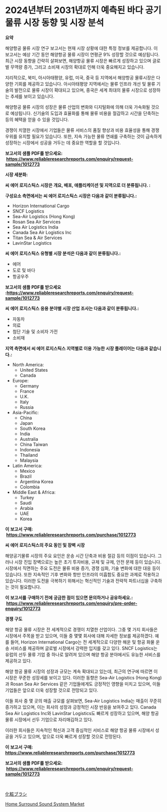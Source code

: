 <p><h1>2024년부터 2031년까지 예측된 바다 공기 물류 시장 동향 및 시장 분석</h1></p><p><strong>요약</strong></p>
<p><p>해양항공 물류 시장 연구 보고서는 현재 시장 상황에 대한 특정 정보를 제공합니다. 이 보고서는 예상 기간 동안 해양항공 물류 시장이 연평균 9% 성장할 것으로 예상됩니다. 최근 시장 동향을 간략히 살펴보면, 해양항공 물류 시장은 빠르게 성장하고 있으며 글로벌 무역량 증가, 그리고 소비재 시장의 확대로 인해 더욱 중요해지고 있습니다.</p><p>지리적으로, 북미, 아시아태평양, 유럽, 미국, 중국 등 지역에서 해양항공 물류시장은 다양한 기회를 제공하고 있습니다. 아시아태평양 지역에서는 물류 인프라 개선 및 물류 기술의 발전으로 물류 시장이 확대되고 있으며, 중국은 세계 최대의 물류 시장으로 성장하는 추세를 보이고 있습니다.</p><p>해양항공 물류 시장의 성장은 물류 산업의 변화와 디지털화에 의해 더욱 가속화될 것으로 예상됩니다. 신기술의 도입과 효율화를 통해 물류 비용을 절감하고 시간을 단축하는 등의 혜택을 얻을 수 있을 것입니다.</p><p>경쟁이 치열한 시장에서 기업들은 물류 서비스의 품질 향상과 비용 효율성을 통해 경쟁 우위를 유지할 필요가 있습니다. 또한, 지속 가능한 물류 연쇄를 구축하는 것이 급속하게 성장하는 시장에서 성공을 거두는 데 중요한 역할을 할 것입니다.</p></p>
<p><strong>보고서의 샘플 PDF를 받으세요: &nbsp;<a href="https://www.reliableresearchreports.com/enquiry/request-sample/1012773">https://www.reliableresearchreports.com/enquiry/request-sample/1012773</a></strong></p>
<p><strong>시장 세분화:</strong></p>
<p><strong> 씨 에어 로지스틱스 시장은 개요, 배포, 애플리케이션 및 지역으로 더 분류됩니다. :</strong></p>
<p><strong>구성요소 측면에서는 씨 에어 로지스틱스 시장은 다음과 같이 분류됩니다.:</strong></p>
<p><ul><li>Horizon International Cargo</li><li>SNCF Logistics</li><li>Sea-Air Logistics (Hong Kong)</li><li>Rosan Sea Air Services</li><li>Sea Air Logistics India</li><li>Canada Sea Air Logistics Inc</li><li>Titan Sea & Air Services</li><li>LavinStar Logistics</li></ul></p>
<p><strong> 씨 에어 로지스틱스 유형별 시장 분석은 다음과 같이 분류됩니다.:</strong></p>
<p><ul><li>에어</li><li>도로 및 바다</li><li>항공우주</li></ul></p>
<p><strong>보고서의 샘플 PDF를 받으세요 :<a href="https://www.reliableresearchreports.com/enquiry/request-sample/1012773">https://www.reliableresearchreports.com/enquiry/request-sample/1012773</a></strong></p>
<p><strong> 씨 에어 로지스틱스 응용 분야별 시장 산업 조사는 다음과 같이 분류됩니다.:</strong></p>
<p><ul><li>자동차</li><li>의료</li><li>첨단 기술 및 소비자 가전</li><li>소비재</li></ul></p>
<p><strong>지역 측면에서 씨 에어 로지스틱스 지역별로 이용 가능한 시장 플레이어는 다음과 같습니다.:</strong></p>
<p><ul>
    <li>
        North America:
        <ul>
            <li>United States</li>
            <li>Canada</li>
        </ul>
    </li>
    <li>
        Europe:
        <ul>
            <li>Germany</li>
            <li>France</li>
            <li>U.K.</li>
            <li>Italy</li>
            <li>Russia</li>
        </ul>
    </li>
    <li>
        Asia-Pacific:
        <ul>
            <li>China</li>
            <li>Japan</li>
            <li>South Korea</li>
            <li>India</li>
            <li>Australia</li>
            <li>China Taiwan</li>
            <li>Indonesia</li>
            <li>Thailand</li>
            <li>Malaysia</li>
        </ul>
    </li>
    <li>
        Latin America:
        <ul>
            <li>Mexico</li>
            <li>Brazil</li>
            <li>Argentina Korea</li>
            <li>Colombia</li>
        </ul>
    </li>
    <li>
        Middle East & Africa:
        <ul>
            <li>Turkey</li>
            <li>Saudi</li>
            <li>Arabia</li>
            <li>UAE</li>
            <li>Korea</li>
        </ul>
    </li>
    </ul></p>
<p><strong>이 보고서 구매: &nbsp;<a href="https://www.reliableresearchreports.com/purchase/1012773">https://www.reliableresearchreports.com/purchase/1012773</a></strong></p>
<p><strong>씨 에어 로지스틱스의 주요 동인 및 장벽 시장</strong></p>
<p><p>해양공기물류 시장의 주요 요인은 운송 시간 단축과 비용 절감 등의 이점이 있습니다. 그러나 시장 진입 장벽으로는 높은 초기 투자비용, 규제 및 규제, 안전 문제 등이 있습니다. 시장에서 직면하는 주요 도전은 물류 비용 증가, 경쟁 심화, 기술 변화에 대한 대응 등이 있습니다. 또한 지속적인 기후 변화와 항만 인프라의 미흡함도 중요한 과제로 작용하고 있습니다. 이러한 도전을 극복하기 위해서는 혁신적인 기술과 전략적 파트너십을 구축하는 것이 필요합니다.</p></p>
<p><strong>이 보고서를 구매하기 전에 궁금한 점이 있으면 문의하거나 공유하세요.: &nbsp;<a href="https://www.reliableresearchreports.com/enquiry/pre-order-enquiry/1012773">https://www.reliableresearchreports.com/enquiry/pre-order-enquiry/1012773</a></strong></p>
<p><strong>경쟁 구도</strong></p>
<p><p>해양 항공 물류 시장은 전 세계적으로 경쟁이 치열한 산업이다. 그중 몇 가지 회사들은 시장에서 주목을 받고 있으며, 이들 중 몇몇 회사에 대해 자세한 정보를 제공하겠다. 예를 들어, Horizon International Cargo는 전 세계적으로 다양한 해운 및 항공 화물 운송 서비스를 제공하며 글로벌 시장에서 강력한 입지를 갖고 있다. SNCF Logistics는 유럽의 선두 물류 기업 중 하나로 알려져 있으며 해양 항공 분야에서도 유능한 서비스를 제공하고 있다.</p><p>해양 항공 물류 시장의 성장과 규모는 계속 확대되고 있는데, 최근의 연구에 따르면 이 시장은 꾸준한 성장세를 보이고 있다. 이러한 동향은 Sea-Air Logistics (Hong Kong)과 Rosan Sea Air Services 같은 기업들에게도 긍정적인 영향을 미치고 있으며, 이들 기업들은 앞으로 더욱 성장할 것으로 전망되고 있다.</p><p>이들 회사 중 몇 곳의 매출 규모를 살펴보면, Sea-Air Logistics India는 매출이 꾸준히 증가하고 있으며, 이는 회사의 성장과 긍정적인 시장 반응을 보여주고 있다. Canada Sea Air Logistics Inc와 LavinStar Logistics도 빠르게 성장하고 있으며, 해양 항공 물류 시장에서 선두 기업으로 자리매김하고 있다.</p><p>이러한 회사들은 지속적인 혁신과 고객 중심적인 서비스로 해양 항공 물류 시장에서 성공을 거두고 있으며, 앞으로 더욱 빠르게 성장할 것으로 전망된다.</p></p>
<p><strong>이 보고서 구매: &nbsp; <a href="https://www.reliableresearchreports.com/purchase/1012773">https://www.reliableresearchreports.com/purchase/1012773</a></strong></p>
<p><strong>보고서의 샘플 PDF를 받으세요: &nbsp;<a href="https://www.reliableresearchreports.com/enquiry/request-sample/1012773">https://www.reliableresearchreports.com/enquiry/request-sample/1012773</a></strong><strong></strong></p>
<p>&nbsp;</p>
<p><p><a href="https://github.com/xemfu2379520/Market-Research-Report-List-1/blob/main/64931775522.md">化粧ブラシ</a></p><p><a href="https://github.com/ChiragRP21/Market-Research-Report-List-3/blob/main/home-surround-sound-system-market.md">Home Surround Sound System Market</a></p></p>